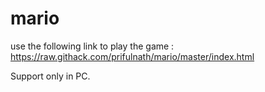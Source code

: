 # mario
use the following link to play the game : 
https://raw.githack.com/prifulnath/mario/master/index.html

Support only in PC.
